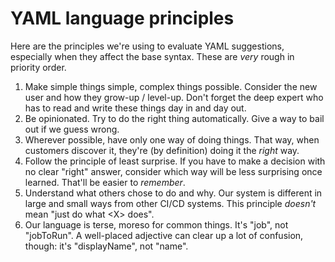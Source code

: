 # YAML language principles

Here are the principles we're using to evaluate YAML suggestions, especially when they affect the base syntax.
These are *very* rough in priority order.

1. Make simple things simple, complex things possible.
Consider the new user and how they grow-up / level-up.
Don't forget the deep expert who has to read and write these things day in and day out.
2. Be opinionated.
Try to do the right thing automatically.
Give a way to bail out if we guess wrong.
3. Wherever possible, have only one way of doing things.
That way, when customers discover it, they're (by definition) doing it the *right* way.
4. Follow the principle of least surprise.
If you have to make a decision with no clear "right" answer, consider which way will be less surprising once learned.
That'll be easier to *remember*.
5. Understand what others chose to do and why.
Our system is different in large and small ways from other CI/CD systems.
This principle *doesn't* mean "just do what \<X\> does".
6. Our language is terse, moreso for common things.
It's "job", not "jobToRun".
A well-placed adjective can clear up a lot of confusion, though: it's "displayName", not "name".
